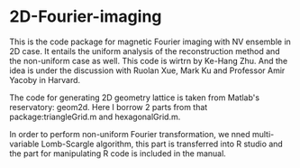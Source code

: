 # 2D-Fourier-imaging
This is the code package for magnetic Fourier imaging with NV ensemble in 2D case. It entails the uniform analysis of the reconstruction method and the non-uniform case as well. This code is wirtrn by Ke-Hang Zhu. And the idea is under the discussion with Ruolan Xue, Mark Ku and Professor Amir Yacoby in Harvard.

The code for generating 2D geometry lattice is taken from Matlab's reservatory: geom2d. Here I borrow 2 parts from that package:triangleGrid.m and hexagonalGrid.m.

In order to perform non-uniform Fourier transformation, we nned multi-variable Lomb-Scargle algorithm, this part is transferred into R studio and the part for manipulating R code is included in the manual.
